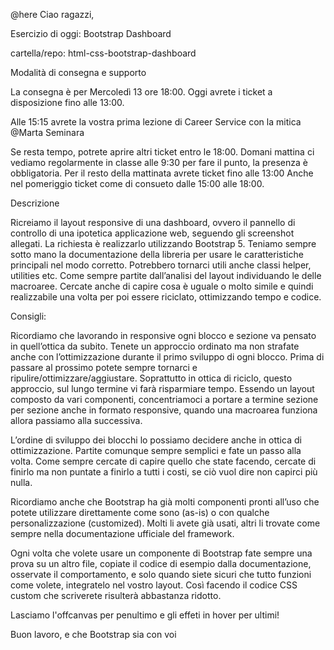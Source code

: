 @here Ciao ragazzi,

Esercizio di oggi: Bootstrap Dashboard

cartella/repo: html-css-bootstrap-dashboard

Modalità di consegna e supporto

La consegna è per Mercoledì 13 ore 18:00. Oggi avrete i ticket a disposizione fino alle 13:00.

Alle 15:15 avrete la vostra prima lezione di Career Service con la mitica @Marta Seminara

Se resta tempo, potrete aprire altri ticket entro le 18:00. Domani mattina ci vediamo regolarmente in classe alle 9:30 per fare il punto, la presenza è obbligatoria.
Per il resto della mattinata avrete ticket fino alle 13:00 Anche nel pomeriggio ticket come di consueto dalle 15:00 alle 18:00.

Descrizione

Ricreiamo il layout responsive di una dashboard, ovvero il pannello di controllo di una ipotetica applicazione web, seguendo gli screenshot allegati.
La richiesta è realizzarlo utilizzando Bootstrap 5.
Teniamo sempre sotto mano la documentazione della libreria per usare le caratteristiche principali nel modo corretto. Potrebbero tornarci utili anche classi helper, utilities etc.
Come sempre partite dall’analisi del layout individuando le delle macroaree. Cercate anche di capire cosa è uguale o molto simile e quindi realizzabile una volta per poi essere riciclato, ottimizzando tempo e codice.

Consigli:

Ricordiamo che lavorando in responsive ogni blocco e sezione va pensato in quell’ottica da subito.
Tenete un approccio ordinato ma non strafate anche con l’ottimizzazione durante il primo sviluppo di ogni blocco. Prima di passare al prossimo potete sempre tornarci e ripulire/ottimizzare/aggiustare.
Soprattutto in ottica di riciclo, questo approccio, sul lungo termine vi farà risparmiare tempo. Essendo un layout composto da vari componenti, concentriamoci a portare a termine sezione per sezione anche in formato responsive, quando una macroarea funziona allora passiamo alla successiva.

L’ordine di sviluppo dei blocchi lo possiamo decidere anche in ottica di ottimizzazione.
Partite comunque sempre semplici e fate un passo alla volta. Come sempre cercate di capire quello che state facendo, cercate di finirlo ma non puntate a finirlo a tutti i costi, se ciò vuol dire non capirci più nulla.

Ricordiamo anche che Bootstrap ha già molti componenti pronti all’uso che potete utilizzare direttamente come sono (as-is) o con qualche personalizzazione (customized). Molti li avete già usati, altri li trovate come sempre nella documentazione ufficiale del framework.

Ogni volta che volete usare un componente di Bootstrap fate sempre una prova su un altro file, copiate il codice di esempio dalla documentazione, osservate il comportamento, e solo quando siete sicuri che tutto funzioni come volete, integratelo nel vostro layout. Così facendo il codice CSS custom che scriverete risulterà abbastanza ridotto.

Lasciamo l'offcanvas per penultimo e gli effeti in hover per ultimi!

Buon lavoro, e che Bootstrap sia con voi
